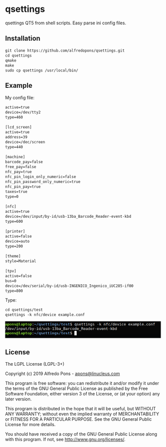 # qsettings
qsettings QT5 from shell scripts. Easy parse ini config files.

## Installation

    git clone https://github.com/alfredopons/qsettings.git
    cd qsettings
    qmake
    make
    sudo cp qsettings /usr/local/bin/


## Example

My config file:

    active=true
    device=/dev/tty2
    type=460
    
    [lcd_screen]
    active=true
    address=39
    device=/dec/screen
    type=440
    
    [machine]
    barcode_pay=false
    free_pay=false
    nfc_pay=true
    nfc_pin_login_only_numeric=false
    nfc_pin_password_only_numeric=true
    nfc_pin_pay=true
    taxes=true
    type=0
    
    [nfc]
    active=true
    device=/dev/input/by-id/usb-13ba_Barcode_Reader-event-kbd
    type=600
    
    [printer]
    active=false
    device=auto
    type=200
    
    [theme]
    style=Material
    
    [tpv]
    active=false
    bus=0
    device=/dev/serial/by-id/usb-INGENICO_Ingenico_iUC285-if00
    type=800
    
    
Type:
    
    cd qsettings/test
    qsettings -k nfc/device example.conf
    

![Demo of config qsetting #1](test.png)


## License

The LGPL License (LGPL-3+)

Copyright (c) 2019 Alfredo Pons - apons@linucleus.com

This program is free software: you can redistribute it and/or modify
it under the terms of the GNU General Public License as published by
the Free Software Foundation, either version 3 of the License, or
(at your option) any later version.

This program is distributed in the hope that it will be useful,
but WITHOUT ANY WARRANTY; without even the implied warranty of
MERCHANTABILITY or FITNESS FOR A PARTICULAR PURPOSE.  See the
GNU General Public License for more details.

You should have received a copy of the GNU General Public License
along with this program.  If not, see <http://www.gnu.org/licenses/>.
